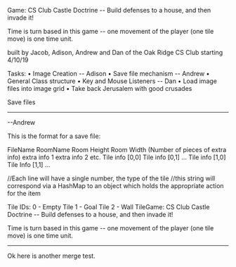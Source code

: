 Game: CS Club Castle Doctrine -- 
Build defenses to a house, and then invade it!

Time is turn based in this game -- one movement of the player (one tile move) is one time unit.


built by Jacob, Adison, Andrew and Dan of the Oak Ridge CS Club starting 4/10/19

Tasks:
• Image Creation -- Adison
• Save file mechanism -- Andrew
• General Class structure
• Key and Mouse Listeners -- Dan
• Load image files into image grid
• Take back Jerusalem with good crusades




Save files
____________
--Andrew

This is the format for a save file:

FileName RoomName Room Height Room Width (Number of pieces of extra info)
extra info 1
extra info 2
etc.
Tile info [0,0] Tile info [0,1] ...
Tile info [1,0] Tile Info [1,1] ...

//Each line will have a single number, the type of the tile
//this string will correspond via a HashMap to an object which holds the appropriate action for the item

Tile IDs:
0 - Empty Tile
1 - Goal Tile
2 - Wall TileGame: CS Club Castle Doctrine -- 
Build defenses to a house, and then invade it!

Time is turn based in this game -- one movement of the player (one tile move) is one time unit.





____________





Ok here is another merge test.